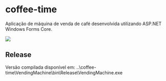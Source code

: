 # coffee-time
Aplicação de máquina de venda de café desenvolvida utilizando ASP.NET Windows Forms Core.

![](https://i.ibb.co/zfDns5D/ct.png)

## Release
Versão compilada disponível em: ..\coffee-time\VendingMachine\bin\Release\VendingMachine.exe
